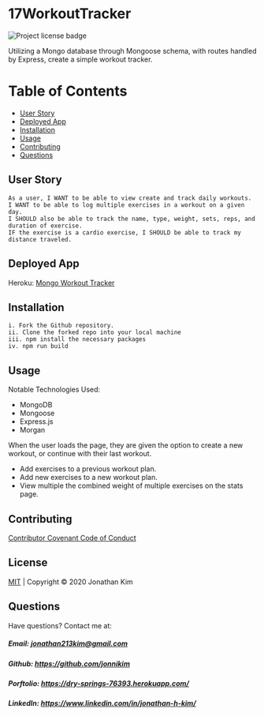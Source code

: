 # 17WorkoutTracker
![Project license badge](https://img.shields.io/badge/license-MIT-brightgreen)


Utilizing a Mongo database through Mongoose schema, with routes handled by Express, create a simple workout tracker. 


# Table of Contents
  * [User Story](#User-Story)
  * [Deployed App](#Deployed-App)
  * [Installation](#Installation)
  * [Usage](#Usage)
  * [Contributing](#Contributing)
  * [Questions](#Questions)

## User Story
```
As a user, I WANT to be able to view create and track daily workouts. 
I WANT to be able to log multiple exercises in a workout on a given day. 
I SHOULD also be able to track the name, type, weight, sets, reps, and duration of exercise. 
IF the exercise is a cardio exercise, I SHOULD be able to track my distance traveled.
```
## Deployed App
Heroku: [Mongo Workout Tracker](https://mighty-anchorage-19934.herokuapp.com/)

## Installation
```
i. Fork the Github repository.
ii. Clone the forked repo into your local machine
iii. npm install the necessary packages
iv. npm run build
```

## Usage

Notable Technologies Used:
- MongoDB 
- Mongoose 
- Express.js 
- Morgan

When the user loads the page, they are given the option to create a new workout, or continue with their last workout.
* Add exercises to a previous workout plan.
* Add new exercises to a new workout plan.
* View multiple the combined weight of multiple exercises on the stats page.


## Contributing
[Contributor Covenant Code of Conduct](https://www.contributor-covenant.org/version/2/0/code_of_conduct/code_of_conduct.md)

## License 
[MIT](https://github.com/jonnikim/17WorkoutTracker/blob/master/LICENSE) | Copyright © 2020 Jonathan Kim

## Questions  
Have questions? Contact me at:
##### Email: jonathan213kim@gmail.com
##### Github: https://github.com/jonnikim
##### Porftolio: https://dry-springs-76393.herokuapp.com/
##### LinkedIn: https://www.linkedin.com/in/jonathan-h-kim/
